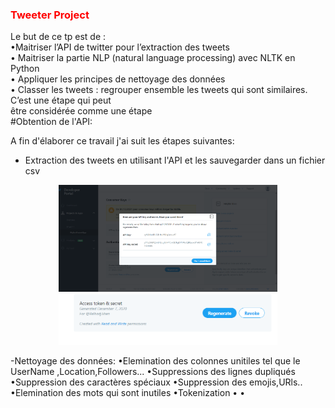 
<h3 style="color:red">Tweeter Project</h3>
Le but de ce tp est de :
<br>
•Maitriser l’API de twitter pour l’extraction des tweets
<br>
• Maitriser la partie NLP (natural language processing) avec NLTK en Python
<br>
• Appliquer les principes de nettoyage des données
<br>
• Classer les tweets : regrouper ensemble les tweets qui sont similaires. C’est une étape qui peut
<br>
 être considérée comme une étape
 <br>
 #Obtention de l'API:
 
A fin d'élaborer ce travail j'ai suit les étapes suivantes:
- Extraction des tweets en utilisant l'API et les sauvegarder dans un fichier csv

 <p align="center">
  <img src="img.PNG" width="350" title="hover text">
  <img src="img2.PNG" width="350" title="hover text">

</p>

-Nettoyage des données:
•Elemination des colonnes unitiles tel que le UserName ,Location,Followers...
•Suppressions des lignes dupliqués
•Suppression des caractères spéciaux 
•Suppression des emojis,URls..
•Elemination des mots qui sont inutiles 
•Tokenization 
•
•
